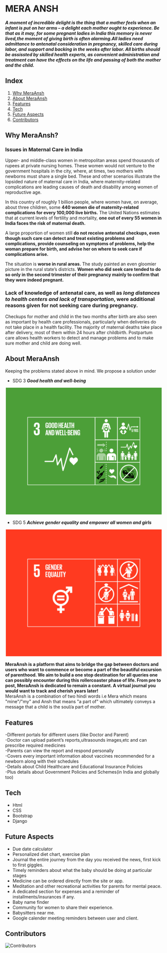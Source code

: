 # MERA ANSH

***A moment of incredible delight is the thing that a mother feels when an infant is put on her arms – a delight each mother ought to experience. Be that as it may, for some pregnant ladies in India this memory is never lived,the moment of giving birth is often alarming.All ladies need admittance to antenatal consideration in pregnancy, skilled care during labor, and support and backing in the weeks after labor. All births should be assissted by skilled health experts, as convenient administration and treatment can have the effects on the life and passing of both the mother and the child.***

## Index

1. [Why MeraAnsh](#why-meraansh)
2. [About MeraAnsh](#about-meraansh)
3. [Features](#features)
4. [Tech](#tech)
5. [Future Aspects](#future-aspects)
6. [Contributors](#contributors)


## Why MeraAnsh?
### Issues in Maternal Care in India

Upper- and middle-class women in metropolitan areas spend thousands of rupees at private nursing homes. These women would not venture to the government hospitals in the city, where, at times, two mothers with newborns must share a single bed. These and other scenarios illustrate the lopsided nature of maternal care in India, where maternity-related complications are leading causes of death and disability among women of reproductive age. <br>

 In this country of roughly 1 billion people, where women have, on average, about three children, some **440 women die of maternity-related complications for every 100,000 live births.** The United Nations estimates that at current levels of fertility and mortality, **one out of every 55 women in India faces the risk of maternal death.** <br> 
 
A large proportion of women still **do not receive antenatal checkups, even though such care can detect and treat existing problems and complications, provide counseling on symptoms of problems, help the woman prepare for birth, and advise her on where to seek care if complications arise.** <br>

The situation is **worse in rural areas.** The study painted an even gloomier picture in the rural state’s districts. **Women who did seek care tended to do so only in the second trimester of their pregnancy mainly to confirm that they were indeed pregnant.** <br>

 ### Lack of knowledge of antenatal care, as well as *long distances to health centers and lack of transportation*, were additional reasons given for not seeking care during pregnancy.
 
Checkups for mother and child in the two months after birth are also seen as important by health care professionals, particularly when deliveries do not take place in a health facility. The majority of maternal deaths take place after delivery, most of them within 24 hours after childbirth. Postpartum care allows health workers to detect and manage problems and to make sure mother and child are doing well.





## About MeraAnsh

Keeping the problems stated above in mind.
We propose a solution under <br>

- SDG 3 ***Good health and well-being*** <br>

<p align="center">
<img src="./assets/sdg3.png" width=500;>
</p>

- SDG 5 ***Achieve gender equality and empower all women and girls*** <br>

<p align="center">
<img src="./assets/sdg5.png" width=500;>
</p>

**MeraAnsh is a platform that aims to bridge the gap between doctors and users who want to commence or become  a part of the beautiful excursion of parenthood. We aim to build a one stop destination for all queries one can possibly encounter during this rollercoaster phase of life. From pre to post, MeraAnsh is dedicated to remain a constant. A virtual journal you would want to track and cherish years later!** <br>
MeraAnsh is a combination of two hindi words i.e Mera which means "mine"/"my" and Ansh that means "a part of" which ultimately conveys a message that a child is the soul/a part of mother.

## Features
-Different portals for different users (like Doctor and Parent) <br>
-Doctor can upload patient’s reports,ultrasounds images,etc and can prescribe required medicines <br>
-Parents can view the report and respond personally <br>
-Covers every important information about vaccines recommended for a newborn along with their schedules <br>
-Details about Child Healthcare and Educational Insurance Policies <br>
-Plus details about Government Policies and Schemes(in India and globally too) <br>


## Tech

- Html
- CSS
- Bootstrap
- Django

## Future Aspects

- Due date calculator <br>
- Personalized diet chart, exercise plan <br>
- Journal the entire journey from the day you received the news, first kick to first giggles. <br>
- Timely reminders about what the baby should be doing at particular stages <br>
- Medicine can be ordered directly from the site or app. <br>
- Meditation and other recreational activities for parents for mental peace. <br>
- A dedicated section for expenses and a reminder of installments/insurances if any. <br>
- Baby name finder <br>
- Community for women to share their experience. <br>
- Babysitters near me. <br>
- Google calender meeting reminders between user and client. <br>


## Contributors

![Contributors](https://contrib.rocks/image?repo=SanyaNanda/MeraAnsh "Our Contributors")

